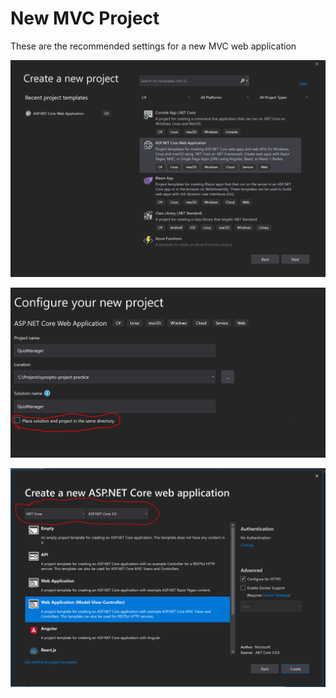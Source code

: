 # New MVC Project

These are the recommended settings for a new MVC web application

![](https://github.com/Tolvic/new-project-setup/blob/master/images/new-aspnet-core-web-app.PNG)

![](https://github.com/Tolvic/new-project-setup/blob/master/images/configure-your-project.PNG)

![](https://github.com/Tolvic/new-project-setup/blob/master/images/create-a-new-aspnet-core-app.PNG)
